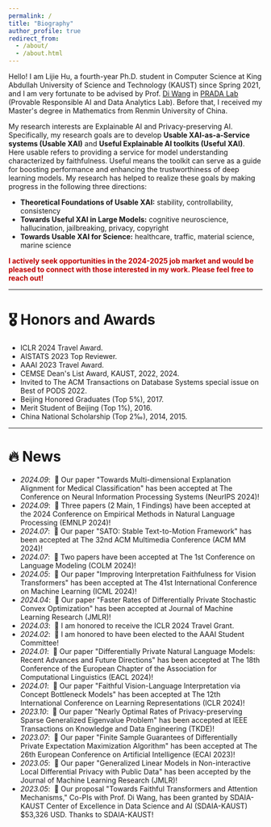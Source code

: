 ```yaml
---
permalink: /
title: "Biography"
author_profile: true
redirect_from: 
  - /about/
  - /about.html
---
```


Hello! I am Lijie Hu, a fourth-year Ph.D. student in Computer Science at King Abdullah University of Science and Technology (KAUST) since Spring 2021, and I am very fortunate to be advised by Prof. <a href="https://shao3wangdi.github.io/">Di Wang</a> in <a href="https://pradalab1.github.io/">PRADA Lab</a> (Provable Responsible AI and Data Analytics Lab). Before that, I received my Master's degree in Mathematics from Renmin University of China.

My research interests are Explainable AI and Privacy-preserving AI. Specifically, my research goals are to develop <b>Usable XAI-as-a-Service systems (Usable XAI)</b> and <b>Useful Explainable AI toolkits (Useful XAI)</b>. Here usable refers to providing a service for model understanding characterized by faithfulness. Useful means the toolkit can serve as a guide for boosting performance and enhancing the trustworthiness of deep learning models. My research has helped to realize these goals by making progress in the following three directions:

- <b>Theoretical Foundations of Usable XAI:</b> stability, controllability, consistency
- <b>Towards Useful XAI in Large Models:</b> cognitive neuroscience, hallucination, jailbreaking, privacy, copyright
- <b>Towards Usable XAI for Science:</b> healthcare, traffic, material science, marine science

<b style="color: #C00000">I actively seek opportunities in the 2024-2025 job market and would be pleased to connect with those interested in my work. Please feel free to reach out!</b></p>

<hr />


# 🎖 Honors and Awards

- ICLR 2024 Travel Award.
- AISTATS 2023 Top Reviewer.
- AAAI 2023 Travel Award.
- CEMSE Dean's List Award, KAUST, 2022, 2024.
- Invited to The ACM Transactions on Database Systems special issue on Best of PODS 2022.
- Beijing Honored Graduates (Top 5%), 2017.
- Merit Student of Beijing (Top 1%), 2016.
- China National Scholarship (Top 2‰), 2014, 2015. 

<hr />

# 🔥 News
- *2024.09*: &nbsp;🎉 Our paper "Towards Multi-dimensional Explanation Alignment for Medical Classification" has been accepted at The Conference on Neural Information Processing Systems (NeurIPS 2024)!
- *2024.09*: &nbsp;🎉 Three papers (2 Main, 1 Findings) have been accepted at the 2024 Conference on Empirical Methods in Natural Language Processing (EMNLP 2024)!
- *2024.07*: &nbsp;🎉 Our paper "SATO: Stable Text-to-Motion Framework" has been accepted at The 32nd ACM Multimedia Conference (ACM MM 2024)!
- *2024.07*: &nbsp;🎉 Two papers have been accepted at The 1st Conference on Language Modeling (COLM 2024)!
- *2024.05*: &nbsp;🎉 Our paper "Improving Interpretation Faithfulness for Vision Transformers" has been accepted at The 41st International Conference on Machine Learning (ICML 2024)!
- *2024.04*: &nbsp;🎉 Our paper "Faster Rates of Differentially Private Stochastic Convex Optimization" has been accepted at Journal of Machine Learning Research (JMLR)!
- *2024.03*: &nbsp;🎉 I am honored to receive the ICLR 2024 Travel Grant.
- *2024.02*: &nbsp;🎉 I am honored to have been elected to the AAAI Student Committee!
- *2024.01*: &nbsp;🎉 Our paper "Differentially Private Natural Language Models: Recent Advances and Future Directions" has been accepted at The 18th Conference of the European Chapter of the Association for Computational Linguistics (EACL 2024)!
- *2024.01*: &nbsp;🎉 Our paper "Faithful Vision-Language Interpretation via Concept Bottleneck Models" has been accepted at The 12th International Conference on Learning Representations (ICLR 2024)!
- *2023.10*: &nbsp;🎉 Our paper "Nearly Optimal Rates of Privacy-preserving Sparse Generalized Eigenvalue Problem" has been accepted at IEEE Transactions on Knowledge and Data Engineering (TKDE)!
- *2023.07*: &nbsp;🎉 Our paper "Finite Sample Guarantees of Differentially Private Expectation Maximization Algorithm" has been accepted at The 26th European Conference on Artificial Intelligence (ECAI 2023)!
- *2023.05*: &nbsp;🎉 Our paper "Generalized Linear Models in Non-interactive Local Differential Privacy with Public Data" has been accepted by the Journal of Machine Learning Research (JMLR)!
- *2023.05*: &nbsp;🎉 Our proposal "Towards Faithful Transformers and Attention Mechanisms," Co-PIs with Prof. Di Wang, has been granted by SDAIA-KAUST Center of Excellence in Data Science and AI (SDAIA-KAUST) $53,326 USD. Thanks to SDAIA-KAUST!
